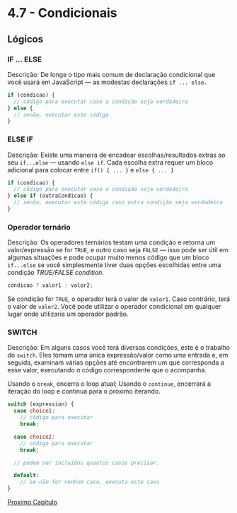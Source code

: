 # 4.7 - Condicionais

## Lógicos

### IF ... ELSE

Descrição: De longe o tipo mais comum de declaração condicional que você usará em JavaScript — as modestas declarações `if ... else.`

```javascript
if (condicao) {
  // código para executar caso a condição seja verdadeira
} else {
  // senão, executar este código
}
```

### ELSE IF

Descrição: Existe uma maneira de encadear escolhas/resultados extras ao seu `if...else` — usando `else if`.
Cada escolha extra requer um bloco adicional para colocar entre `if() { ... }` e `else { ... }`

```javascript
if (condicao) {
  // código para executar caso a condição seja verdadeira
} else if (outraCondicao) {
  // senão, executar este código caso outra condição seja verdadeira
}
```

### Operador ternário

Descrição: Os operadores ternários testam uma condição e retorna um valor/expressão se for `TRUE`, e outro caso seja `FALSE` — isso pode ser útil em algumas situações e pode ocupar muito menos código que um bloco `if...else` se você simplesmente tiver duas opções escolhidas entre uma condição *TRUE/FALSE condition*.

```javascript
condicao ? valor1 : valor2;
```

Se condição for `TRUE`, o operador terá o valor de `valor1`. Caso contrário, terá o valor de `valor2`. Você pode utilizar o operador condicional em qualquer lugar onde utilizaria um operador padrão.

### SWITCH

Descrição: Em alguns casos você terá diversas condições, este é o trabalho do `switch`.
Eles tomam uma única expressão/valor como uma entrada e, em seguida, examinam várias opções até encontrarem um que corresponda a esse valor, executando o código correspondente que o acompanha.

Usando o `break`, encerra o loop atual;
Usando o `continue`, encerrará a iteração do loop e continua para o próximo iterando.

```javascript
switch (expression) {
  case choice1:
    // código para executar
    break;

  case choice2:
    // código para executar
    break;

  // podem ser incluídos quantos casos precisar.

  default:
    // se não for nenhum caso, executa este caso
}
```
[Proximo Capitulo](./8_Estruturas-de-repeticao.md)
